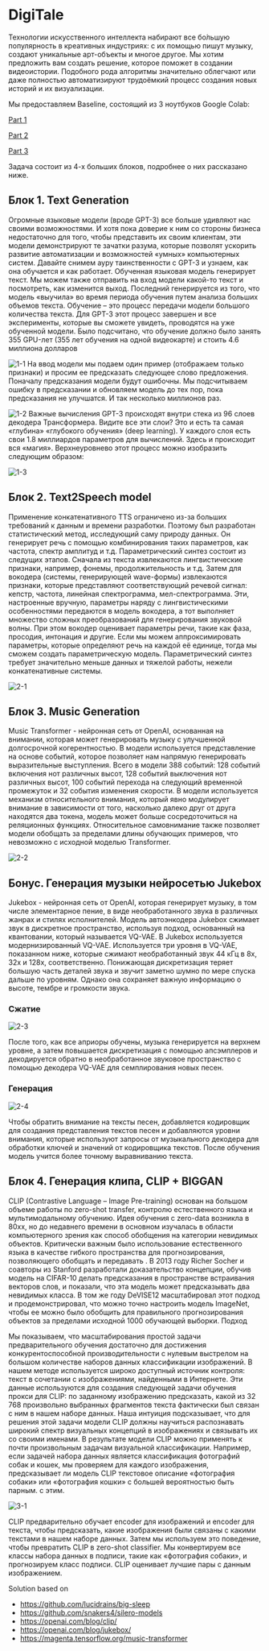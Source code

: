 # DigiTale

Технологии искусственного интеллекта набирают все бо́льшую популярность в креативных индустриях: с их помощью пишут музыку, создают уникальные арт-объекты и многое другое. 
Мы хотим предложить вам создать решение, которое поможет в создании видеоистории. Подобного рода алгоритмы значительно облегчают или даже полностью автоматизируют трудоёмкий процесс создания новых историй и их визуализации.  


Мы предоставляем Baseline, состоящий из 3 ноутбуков Google Colab:

[Part 1](https://colab.research.google.com/drive/1tnWMZ26NygRQS1XpHDDBPBiPJvoUFcRN#scrollTo=5Pm8qBu6nVqL)

[Part 2](https://colab.research.google.com/drive/1CTw058KVOgbavUacXSa0fj1v-OgJywwJ#scrollTo=RpG5UbSw1U-_)

[Part 3](https://colab.research.google.com/drive/1Kt0Mb3_6O6RjUzPhYaK_3xeRANYtlxAo#scrollTo=tKoiCpIv8bSp)

Задача состоит из 4-х больших блоков, подробнее о них рассказано ниже.

## Блок 1. Text Generation
Огромные языковые модели (вроде GPT-3) все больше удивляют нас своими возможностями. И хотя пока доверие к ним со стороны бизнеса недостаточно для того, чтобы представить их своим клиентам, эти модели демонстрируют те зачатки разума, которые позволят ускорить развитие автоматизации и возможностей «умных» компьютерных систем. Давайте снимем ауру таинственности с GPT-3 и узнаем, как она обучается и как работает.
Обученная языковая модель генерирует текст. Мы можем также отправить на вход модели какой-то текст и посмотреть, как изменится выход. Последний генерируется из того, что модель «выучила» во время периода обучения путем анализа больших объемов текста.
Обучение – это процесс передачи модели большого количества текста. Для GPT-3 этот процесс завершен и все эксперименты, которые вы сможете увидеть, проводятся на уже обученной модели. Было подсчитано, что обучение должно было занять 355 GPU-лет (355 лет обучения на одной видеокарте) и стоить 4.6 миллиона долларов

![1-1](https://user-images.githubusercontent.com/57997673/119852987-75b74f00-bf18-11eb-9835-2a3708f94252.png)
На ввод модели мы подаем один пример (отображаем только признаки) и просим ее предсказать следующее слово предложения.
Поначалу предсказания модели будут ошибочны. Мы подсчитываем ошибку в предсказании и обновляем модель до тех пор, пока предсказания не улучшатся.
И так несколько миллионов раз.

![1-2](https://user-images.githubusercontent.com/57997673/119853198-a6978400-bf18-11eb-8b57-a60aef2f360f.png)
Важные вычисления GPT-3 происходят внутри стека из 96 слоев декодера Трансформера.
Видите все эти слои? Это и есть та самая «глубина» «глубокого обучения» (deep learning).
У каждого слоя есть свои 1.8 миллиардов параметров для вычислений. Здесь и происходит вся «магия». Верхнеуровнево этот процесс можно изобразить следующим образом:

![1-3](https://user-images.githubusercontent.com/57997673/119853333-c75fd980-bf18-11eb-9b76-d8bc694b9d4b.png)

## Блок 2. Text2Speech model
Применение конкатенативного TTS ограничено из-за больших требований к данным и времени разработки. Поэтому был разработан статистический метод, исследующий саму природу данных. Он генерирует речь с помощью комбинирования таких параметров, как частота, спектр амплитуд и т.д.
Параметрический синтез состоит из следущих этапов.
Сначала из текста извлекаются лингвистические признаки, например, фонемы, продолжительность и т.д.
Затем для вокодера (системы, генерирующей wave-формы) извлекаются признаки, которые представляют соответствующий речевой сигнал: кепстр, частота, линейная спектрограмма, мел-спектрограмма.
Эти, настроенные вручную, параметры наряду с лингвистическими особенностями передаются в модель вокодера, а тот выполняет множество сложных преобразований для генерирования звуковой волны. При этом вокодер оценивает параметры речи, такие как фаза, просодия, интонация и другие.
Если мы можем аппроксимировать параметры, которые определяют речь на каждой её единице, тогда мы сможем создать параметрическую модель. Параметрический синтез требует значительно меньше данных и тяжелой работы, нежели конкатенативные системы.

![2-1](https://user-images.githubusercontent.com/57997673/119853730-1f96db80-bf19-11eb-9cb7-2796d6a41c54.png)

## Блок 3. Music Generation
Music Transformer - нейронная сеть от OpenAI, основанная на внимании, которая может генерировать музыку с улучшенной долгосрочной когерентностью.
В модели используется представление на основе событий, которое позволяет нам напрямую генерировать выразительные выступления. Всего в модели 388 событий: 128 событий включения нот различных высот, 128 событий выключения нот различных высот, 100 событий перехода на следующий временной промежуток и 32 события изменения скорости.
В модели используется механизм относительного внимания, который явно модулирует внимание в зависимости от того, насколько далеко друг от друга находятся два токена, модель может больше сосредоточиться на реляционных функциях. Относительное самовнимание также позволяет модели обобщать за пределами длины обучающих примеров, что невозможно с исходной моделью Transformer.

![2-2](https://user-images.githubusercontent.com/57997673/119854082-70a6cf80-bf19-11eb-8a2a-1aae4cc67be0.png)


## Бонус. Генерация музыки нейросетью Jukebox

Jukebox - нейронная сеть от OpenAI, которая генерирует музыку, в том числе элементарное пение, в виде необработанного звука в различных жанрах и стилях исполнителей.
Модель автоэнкодера Jukebox сжимает звук в дискретное пространство, используя подход, основанный на квантовании, который называется VQ-VAE. В Jukebox используется модернизированный VQ-VAE.
Используется три уровня в VQ-VAE, показанном ниже, которые сжимают необработанный звук 44 кГц в 8x, 32x и 128x, соответственно. Понижающая дискретизация теряет большую часть деталей звука и звучит заметно шумно по мере спуска дальше по уровням. Однако она сохраняет важную информацию о высоте, тембре и громкости звука.
### Сжатие

![2-3](https://user-images.githubusercontent.com/57997673/119854417-b82d5b80-bf19-11eb-9768-fec125905aac.png)

После того, как все априоры обучены, музыка генерируется на верхнем уровне, а затем повышается дискретизация с помощью апсэмплеров и декодируется обратно в необработанное звуковое пространство с помощью декодера VQ-VAE для семплирования новых песен.

### Генерация

![2-4](https://user-images.githubusercontent.com/57997673/119854500-c9766800-bf19-11eb-9969-8c88a5073b0c.png)

Чтобы обратить внимание на тексты песен, добавляется кодировщик для создания представления текстов песен и добавляются уровни внимания, которые используют запросы от музыкального декодера для обработки ключей и значений от кодировщика текстов. После обучения модель учится более точному выравниванию текста.

## Блок 4. Генерация клипа, CLIP + BIGGAN

CLIP (Contrastive Language – Image Pre-training) основан на большом объеме работы по zero-shot transfer, контролю естественного языка и мультимодальному обучению. Идея обучения с zero-data возникла в 80хх, но до недавнего времени в основном изучалась в области компьютерного зрения как способ обобщения на категории невидимых объектов.
Критически важным было использование естественного языка в качестве гибкого пространства для прогнозирования, позволяющего обобщать и передавать . В 2013 году Richer Socher и соавторы из Stanford разработали доказательство концепции, обучив модель на CIFAR-10 делать предсказания в пространстве встраивания векторов слов, и показали, что эта модель может предсказывать два невидимых класса. В том же году DeVISE12 масштабировал этот подход и продемонстрировал, что можно точно настроить модель ImageNet, чтобы ее можно было обобщить для правильного прогнозирования объектов за пределами исходной 1000 обучающей выборки.
Подход

Мы показываем, что масштабирования простой задачи предварительного обучения достаточно для достижения конкурентоспособной производительности с нулевым выстрелом на большом количестве наборов данных классификации изображений. В нашем методе используется широко доступный источник контроля: текст в сочетании с изображениями, найденными в Интернете. Эти данные используются для создания следующей задачи обучения прокси для CLIP: по заданному изображению предсказать, какой из 32 768 произвольно выбранных фрагментов текста фактически был связан с ним в нашем наборе данных.
Наша интуиция подсказывает, что для решения этой задачи модели CLIP должны научиться распознавать широкий спектр визуальных концепций в изображениях и связывать их со своими именами. В результате модели CLIP можно применять к почти произвольным задачам визуальной классификации. Например, если задачей набора данных является классификация фотографий собак и кошек, мы проверяем для каждого изображения, предсказывает ли модель CLIP текстовое описание «фотография собаки» или «фотография кошки» с большей вероятностью быть парным. с этим.

![3-1](https://user-images.githubusercontent.com/57997673/119855225-66d19c00-bf1a-11eb-89df-ff2d6d6e36f9.png)

CLIP предварительно обучает encoder для изображений и encoder для текста, чтобы предсказать, какие изображения были связаны с какими текстами в нашем наборе данных. Затем мы используем это поведение, чтобы превратить CLIP в zero-shot classifier. Мы конвертируем все классы набора данных в подписи, такие как «фотография собаки», и прогнозируем класс подписи. CLIP оценивает лучшие пары с данным изображением.

Solution based on
* https://github.com/lucidrains/big-sleep
* https://github.com/snakers4/silero-models
* https://openai.com/blog/clip/
* https://openai.com/blog/jukebox/
* https://magenta.tensorflow.org/music-transformer
